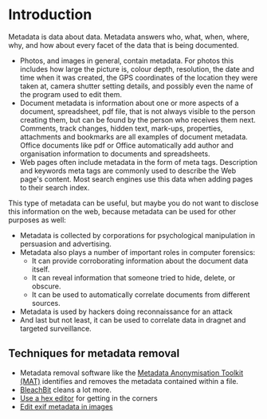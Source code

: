 # Introduction

Metadata is data about data. Metadata answers who, what, when, where, why, and how about every facet of the data that is being documented.

* Photos, and images in general, contain metadata. For photos this includes how large the picture is, colour depth, resolution, the date and time when it was created, the GPS coordinates of the location they were taken at, camera shutter setting details, and possibly even the name of the program used to edit them. 
* Document metadata is information about one or more aspects of a document, spreadsheet, pdf file, that is not always visible to the person creating them, but can be found by the person who receives them next. Comments, track changes, hidden text, mark-ups, properties, attachments and bookmarks are all examples of document metadata. Office documents like pdf or Office automatically add author and organisation information to documents and spreadsheets.
* Web pages often include metadata in the form of meta tags. Description and keywords meta tags are commonly used to describe the Web page's content. Most search engines use this data when adding pages to their search index. 

This type of metadata can be useful, but maybe you do not want to disclose this information on the web, because metadata can be used for other purposes as well:

* Metadata is collected by corporations for psychological manipulation in persuasion and advertising.
* Metadata also plays a number of important roles in computer forensics:
    * It can provide corroborating information about the document data itself.
    * It can reveal information that someone tried to hide, delete, or obscure.
    * It can be used to automatically correlate documents from different sources.
* Metadata is used by hackers doing reconnaissance for an attack
* And last but not least, it can be used to correlate data in dragnet and targeted surveillance.

## Techniques for metadata removal

* Metadata removal software like the [Metadata Anonymisation Toolkit (MAT)](mat.md) identifies and removes the metadata contained within a file. 
* [BleachBit](bleachbit.md) cleans a lot more.
* [Use a hex editor](hexeditors.md) for getting in the corners
* [Edit exif metadata in images](metadata-images.md)
